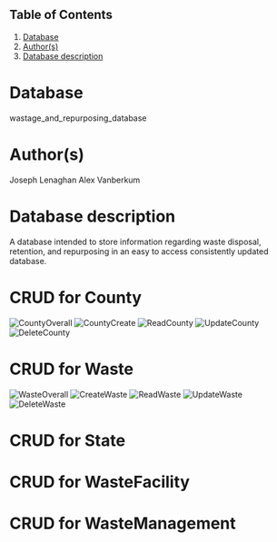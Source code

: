 ## Table of Contents
1. [Database](#database)
1. [Author(s)](#author)
1. [Database description](#description)
# Database
wastage_and_repurposing_database
# Author(s)
Joseph Lenaghan
Alex Vanberkum
# Database description
A database intended to store information regarding waste disposal, retention, and repurposing in an easy to access consistently updated database.
# CRUD for County

![CountyOverall](https://user-images.githubusercontent.com/77464979/158472939-9ef37ce4-3ca7-4213-a02a-8fc911b33071.png)
![CountyCreate](https://user-images.githubusercontent.com/77464979/158483390-a6c4d616-cb0e-4dc5-a2df-b3bf29646277.png)
![ReadCounty](https://user-images.githubusercontent.com/77464979/158483410-f34c3b7f-b08e-476d-8b61-056f22ce9f02.png)
![UpdateCounty](https://user-images.githubusercontent.com/77464979/158483421-2ab0e553-5c6f-4442-92ef-ba82a5839c73.png)
![DeleteCounty](https://user-images.githubusercontent.com/77464979/158483430-a44d4413-8849-4735-b58d-39dc7501db64.png)


# CRUD for Waste

![WasteOverall](https://user-images.githubusercontent.com/77464979/158472948-09d2079b-50e6-4d71-8280-81e42d3ed26d.png)
![CreateWaste](https://user-images.githubusercontent.com/77464979/158483443-5abd432a-d88a-4f47-acc8-eb038c9d504c.png)
![ReadWaste](https://user-images.githubusercontent.com/77464979/158483472-1622cb12-ac38-47af-b2e4-6bb3eb1805b6.png)
![UpdateWaste](https://user-images.githubusercontent.com/77464979/158483483-eb808bd4-9e7d-40c7-bb03-97a7ad8fea6f.png)
![DeleteWaste](https://user-images.githubusercontent.com/77464979/158483495-754031b9-c393-4a6c-ac52-082f2cf0456f.png)


# CRUD for State

# CRUD for WasteFacility

# CRUD for WasteManagement
